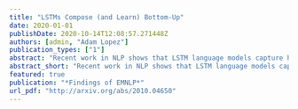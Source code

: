 ```yaml
---
title: "LSTMs Compose (and Learn) Bottom-Up"
date: 2020-01-01
publishDate: 2020-10-14T12:08:57.271448Z
authors: [admin, "Adam Lopez"]
publication_types: ["1"]
abstract: "Recent work in NLP shows that LSTM language models capture hierarchical structure in language data. In contrast to existing work, we consider the *learning* process that leads to their compositional behavior. For a closer look at how an LSTM's sequential representations are composed hierarchically, we present a related measure of Decompositional Interdependence (DI) between word meanings in an LSTM, based on their gate interactions. We connect this measure to syntax with experiments on English language data, where DI is higher on pairs of words with lower syntactic distance. To explore the inductive biases that cause these compositional representations to arise during training, we conduct simple experiments on synthetic data. These synthetic experiments support a specific hypothesis about how hierarchical structures are discovered over the course of training: that LSTM constituent representations are learned bottom-up, relying on effective representations of their shorter children, rather than learning the longer-range relations independently from children."
abstract_short: "Recent work in NLP shows that LSTM language models capture hierarchical structure in language data. In contrast to existing work, we consider the *learning* process that leads to their compositional behavior."
featured: true
publication: "*Findings of EMNLP*"
url_pdf: "http://arxiv.org/abs/2010.04650"
---
```


